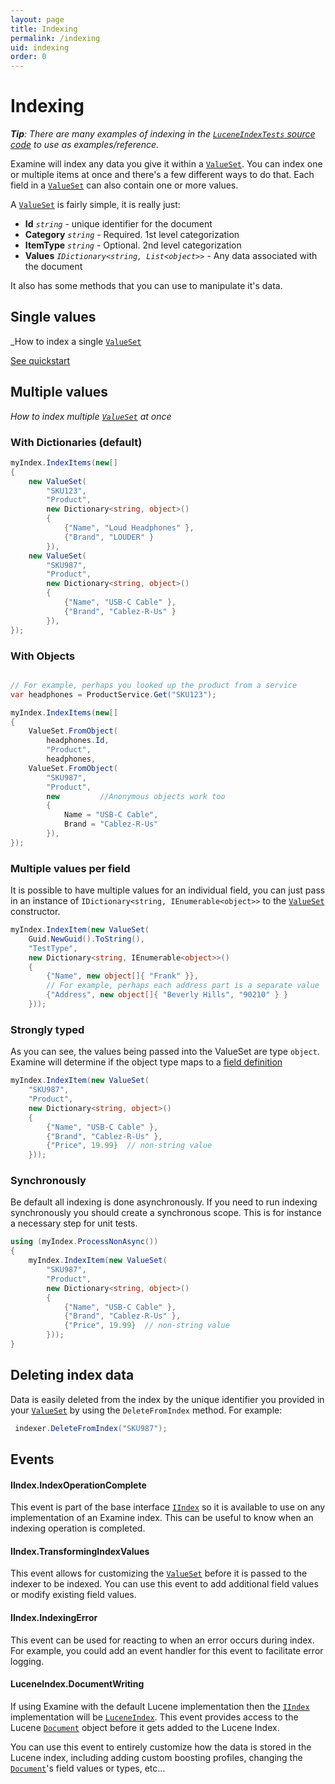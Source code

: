 ```yaml
---
layout: page
title: Indexing
permalink: /indexing
uid: indexing
order: 0
---
```


Indexing
===
_**Tip**: There are many examples of indexing in the [`LuceneIndexTests` source code](https://github.com/Shazwazza/Examine/blob/dev/src/Examine.Test/Index/LuceneIndexTests.cs) to use as examples/reference._

Examine will index any data you give it within a [`ValueSet`](xref:Examine.ValueSet). You can index one or multiple items at once and there's a few different ways to do that. Each field in a [`ValueSet`](xref:Examine.ValueSet) can also contain one or more values.

A [`ValueSet`](xref:Examine.ValueSet) is fairly simple, it is really just:

* __Id__ _`string`_ - unique identifier for the document
* __Category__ _`string`_ - Required. 1st level categorization
* __ItemType__ _`string`_ - Optional. 2nd level categorization
* __Values__ _`IDictionary<string, List<object>>`_ - Any data associated with the document

It also has some methods that you can use to manipulate it's data.

## Single values

_How to index a single [`ValueSet`](xref:Examine.ValueSet)

[See quickstart](xref:index#quick-start)

## Multiple values

_How to index multiple [`ValueSet`](xref:Examine.ValueSet) at once_

### With Dictionaries (default)

```cs
myIndex.IndexItems(new[]
{
    new ValueSet(
        "SKU123", 
        "Product",
        new Dictionary<string, object>()
        {
            {"Name", "Loud Headphones" },
            {"Brand", "LOUDER" }
        }),
    new ValueSet(
        "SKU987", 
        "Product",
        new Dictionary<string, object>()
        {
            {"Name", "USB-C Cable" },
            {"Brand", "Cablez-R-Us" }
        }),
});
```

### With Objects

```cs

// For example, perhaps you looked up the product from a service
var headphones = ProductService.Get("SKU123");

myIndex.IndexItems(new[]
{
    ValueSet.FromObject(
        headphones.Id, 
        "Product",
        headphones,
    ValueSet.FromObject(
        "SKU987", 
        "Product",
        new         //Anonymous objects work too
        {
            Name = "USB-C Cable",
            Brand = "Cablez-R-Us"
        }),
});
```

### Multiple values per field

It is possible to have multiple values for an individual field, you can just pass in an instance of `IDictionary<string, IEnumerable<object>>` to the [`ValueSet`](xref:Examine.ValueSet) constructor.

```cs
myIndex.IndexItem(new ValueSet(
    Guid.NewGuid().ToString(),
    "TestType",
    new Dictionary<string, IEnumerable<object>>()
    {
        {"Name", new object[]{ "Frank" }},
        // For example, perhaps each address part is a separate value
        {"Address", new object[]{ "Beverly Hills", "90210" } } 
    }));
```

### Strongly typed

As you can see, the values being passed into the ValueSet are type `object`. Examine will determine if the object type maps to a [field definition](configuration#custom-field-definitions)

```cs
myIndex.IndexItem(new ValueSet(
    "SKU987",
    "Product",             
    new Dictionary<string, object>()
    {
        {"Name", "USB-C Cable" },
        {"Brand", "Cablez-R-Us" },
        {"Price", 19.99}  // non-string value
    }));
```

### Synchronously

Be default all indexing is done asynchronously. If you need to run indexing synchronously you should create a synchronous scope. This is for instance a necessary step for unit tests.

```cs
using (myIndex.ProcessNonAsync())
{
    myIndex.IndexItem(new ValueSet(
        "SKU987",
        "Product",             
        new Dictionary<string, object>()
        {
            {"Name", "USB-C Cable" },
            {"Brand", "Cablez-R-Us" },
            {"Price", 19.99}  // non-string value
        }));
}
```

## Deleting index data

Data is easily deleted from the index by the unique identifier you provided in your [`ValueSet`](xref:Examine.ValueSet) by using the `DeleteFromIndex` method. For example:

```cs
 indexer.DeleteFromIndex("SKU987");
```

## Events

#### IIndex.IndexOperationComplete

This event is part of the base interface [`IIndex`](xref:Examine.IIndex) so it is available to use on any implementation of an Examine index. This can be useful to know when an indexing operation is completed.

#### IIndex.TransformingIndexValues

This event allows for customizing the [`ValueSet`](xref:Examine.ValueSet) before it is passed to the indexer to be indexed. You can use this event to add additional field values or modify existing field values.

#### IIndex.IndexingError

This event can be used for reacting to when an error occurs during index. For example, you could add an event handler for this event to facilitate error logging.

#### LuceneIndex.DocumentWriting

If using Examine with the default Lucene implementation then the [`IIndex`](xref:Examine.IIndex) implementation will be [`LuceneIndex`](xref:Examine.Lucene.Providers.LuceneIndex). This event provides access to the Lucene [`Document`](https://lucenenet.apache.org/docs/4.8.0-beta00016/api/core/Lucene.Net.Documents.Document.html) object before it gets added to the Lucene Index.

You can use this event to entirely customize how the data is stored in the Lucene index, including adding custom boosting profiles, changing the [`Document`](https://lucenenet.apache.org/docs/4.8.0-beta00016/api/core/Lucene.Net.Documents.Document.html)'s field values or types, etc...